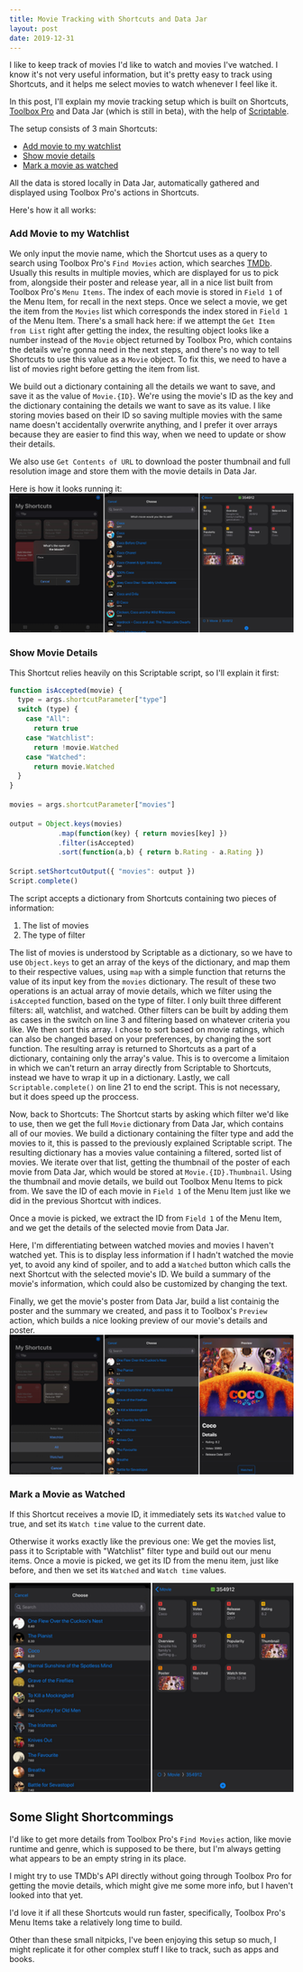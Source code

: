 ```yaml
---
title: Movie Tracking with Shortcuts and Data Jar
layout: post
date: 2019-12-31
---
```



I like to keep track of movies I'd like to watch and movies I've watched. I know it's not very useful information, but it's pretty easy to track using Shortcuts, and it helps me select movies to watch whenever I feel like it.

In this post, I'll explain my movie tracking setup which is built on Shortcuts, [Toolbox Pro](https://apps.apple.com/us/app/toolbox-pro-for-shortcuts/id1476205977) and Data Jar (which is still in beta), with the help of [Scriptable](https://apps.apple.com/us/app/scriptable/id1405459188).

The setup consists of 3 main Shortcuts:
- [Add movie to my watchlist](https://www.icloud.com/shortcuts/c78ea6f943b6426b90ccc561409fc189)
- [Show movie details](https://www.icloud.com/shortcuts/9c51a06bd4ee4c01b01bbee5be1a5e41)
- [Mark a movie as watched](https://www.icloud.com/shortcuts/b301135e87584e7c826a1261a002c34b)

All the data is stored locally in Data Jar, automatically gathered and displayed using Toolbox Pro's actions in Shortcuts.

Here's how it all works:




### Add Movie to my Watchlist

We only input the movie name, which the Shortcut uses as a query to search using Toolbox Pro's `Find Movies` action, which searches [TMDb](https://www.themoviedb.org/). Usually this results in multiple movies, which are displayed for us to pick from, alongside their poster and release year, all in a nice list built from Toolbox Pro's `Menu Items`. The index of each movie is stored in `Field 1` of the Menu Item, for recall in the next steps.
Once we select a movie, we get the item from the `Movies` list which corresponds the index stored in `Field 1` of the Menu Item.
There's a small hack here: if we attempt the `Get Item from List` right after getting the index, the resulting object looks like a number instead of the `Movie` object returned by Toolbox Pro, which contains the details we're gonna need in the next steps, and there's no way to tell Shortcuts to use this value as a `Movie` object. To fix this, we need to have a list of movies right before getting the item from list.

We build out a dictionary containing all the details we want to save, and save it as the value of `Movie.{ID}`. We're using the movie's ID as the key and the dictionary containing the details we want to save as its value. 
I like storing movies based on their ID so saving multiple movies with the same name doesn't accidentally overwrite anything, and I prefer it over arrays because they are easier to find this way, when we need to update or show their details.

We also use `Get Contents of URL` to download the poster thumbnail and full resolution image and store them with the movie details in Data Jar.

Here is how it looks running it:
![add to watchlist](/assets/img/2019-12-31-movie-tracking/add.jpeg)
### Show Movie Details
This Shortcut relies heavily on this Scriptable script, so I'll explain it first:

```javascript
function isAccepted(movie) {
  type = args.shortcutParameter["type"]
  switch (type) {
    case "All":
      return true
    case "Watchlist":
      return !movie.Watched
    case "Watched":
      return movie.Watched
  }
}

movies = args.shortcutParameter["movies"]

output = Object.keys(movies)
            .map(function(key) { return movies[key] })
            .filter(isAccepted)
            .sort(function(a,b) { return b.Rating - a.Rating })

Script.setShortcutOutput({ "movies": output })
Script.complete()
```
The script accepts a dictionary from Shortcuts containing two pieces of information:
1. The list of movies
2. The type of filter

The list of movies is understood by Scriptable as a dictionary, so we have to use `Object.keys` to get an array of the keys of the dictionary, and map them to their respective values, using `map` with a simple function that returns the value of its input key from the `movies` dictionary.
The result of these two operations is an actual array of movie details, which we filter using the `isAccepted` function, based on the type of filter. I only built three different filters: all, watchlist, and watched. Other filters can be built by adding them as cases in the switch on line 3 and filtering based on whatever criteria you like. We then sort this array. I chose to sort based on movie ratings, which can also be changed based on your preferences, by changing the sort function.
The resulting array is returned to Shortcuts as a part of a dictionary, containing only the array's value. This is to overcome a limitaion in which we can't return an array directly from Scriptable to Shortcuts, instead we have to wrap it up in a dictionary.
Lastly, we call `Scriptable.complete()` on line 21 to end the script. This is not necessary, but it does speed up the proccess.

Now, back to Shortcuts:
The Shortcut starts by asking which filter we'd like to use, then we get the full `Movie` dictionary from Data Jar, which contains all of our movies.
We build a dictionary containing the filter type and add the movies to it, this is passed to the previously explained Scriptable script. The resulting dictionary has a movies value containing a filtered, sorted list of movies.
We iterate over that list, getting the thumbnail of the poster of each movie from Data Jar, which would be stored at `Movie.{ID}.Thumbnail`. Using the thumbnail and movie details, we build out Toolbox Menu Items to pick from. We save the ID of each movie in `Field 1` of the Menu Item just like we did in the previous Shortcut with indices.

Once a movie is picked, we extract the ID from `Field 1` of the Menu Item, and we get the details of the selected movie from Data Jar.

Here, I'm differentiating between watched movies and movies I haven't watched yet. This is to display less information if I hadn't watched the movie yet, to avoid any kind of spoiler, and to add a `Watched` button which calls the next Shortcut with the selected movie's ID. We build a summary of the movie's information, which could also be customized by changing the text.

Finally, we get the movie's poster from Data Jar, build a list containig the poster and the summary we created, and pass it to Toolbox's `Preview` action, which builds a nice looking preview of our movie's details and poster.
![movie details](/assets/img/2019-12-31-movie-tracking/details.jpeg)

### Mark a Movie as Watched
If this Shortcut receives a movie ID, it immediately sets its `Watched` value to true, and set its `Watch time` value to the current date.

Otherwise it works exactly like the previous one: We get the movies list, pass it to Scriptable with "Watchlist" filter type and build out our menu items. Once a movie is picked, we get its ID from the menu item, just like before, and then we set its `Watched` and `Watch time` values.

![movie watched](/assets/img/2019-12-31-movie-tracking/watched.jpeg)
## Some Slight Shortcommings
I'd like to get more details from Toolbox Pro's `Find Movies` action, like movie runtime and genre, which is supposed to be there, but I'm always getting what appears to be an empty string in its place.

I might try to use TMDb's API directly without going through Toolbox Pro for getting the movie details, which might give me some more info, but I haven't looked into that yet.

I'd love it if all these Shortcuts would run faster, specifically, Toolbox Pro's Menu Items take a relatively long time to build.

Other than these small nitpicks, I've been enjoying this setup so much, I might replicate it for other complex stuff I like to track, such as apps and books.